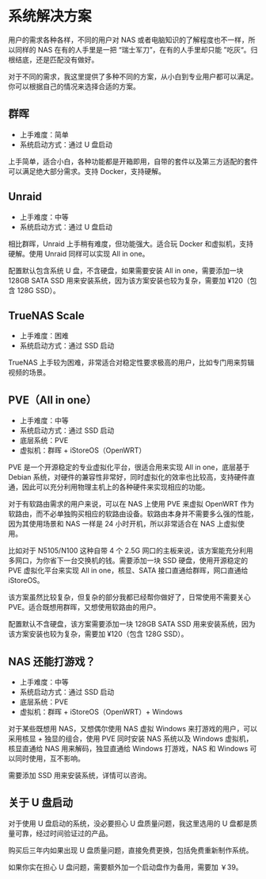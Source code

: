 # 系统解决方案

用户的需求各种各样，不同的用户对 NAS 或者电脑知识的了解程度也不一样，所以同样的 NAS 在有的人手里是一把 “瑞士军刀”，在有的人手里却只能 ”吃灰“。归根结底，还是匹配没有做好。

对于不同的需求，我这里提供了多种不同的方案，从小白到专业用户都可以满足。你可以根据自己的情况来选择合适的方案。

## 群晖

- 上手难度：简单
- 系统启动方式：通过 U 盘启动

上手简单，适合小白，各种功能都是开箱即用，自带的套件以及第三方适配的套件可以满足绝大部分需求。支持 Docker，支持硬解。

## Unraid

- 上手难度：中等
- 系统启动方式：通过 U 盘启动

相比群晖，Unraid 上手稍有难度，但功能强大。适合玩 Docker 和虚拟机，支持硬解。使用 Unraid 同样可以实现 All in one。

配置默认包含系统 U 盘，不含硬盘，如果需要安装 All in one，需要添加一块 128GB SATA SSD 用来安装系统，因为该方案安装也较为复杂，需要加 ¥120（包含 128G SSD）。

## TrueNAS Scale

- 上手难度：困难
- 系统启动方式：通过 SSD 启动

TrueNAS 上手较为困难，非常适合对稳定性要求极高的用户，比如专门用来剪辑视频的场景。

## PVE（All in one）

- 上手难度：中等
- 系统启动方式：通过 SSD 启动
- 底层系统：PVE
- 虚拟机：群晖 + iStoreOS（OpenWRT）

PVE 是一个开源稳定的专业虚拟化平台，很适合用来实现 All in one，底层基于 Debian 系统，对硬件的兼容性非常好，同时虚拟化的效率也比较高，支持硬件直通，因此可以充分利用物理主机上的各种硬件来实现相应的功能。

对于有软路由需求的用户来说，可以在 NAS 上使用 PVE 来虚拟 OpenWRT 作为软路由，而不必单独购买相应的软路由设备。软路由本身并不需要多么强的性能，因为其使用场景和 NAS 一样是 24 小时开机，所以非常适合在 NAS 上虚拟使用。

比如对于 N5105/N100 这种自带 4 个 2.5G 网口的主板来说，该方案能充分利用多网口，为你省下一台交换机的钱。需要添加一块 SSD 硬盘，使用开源稳定的 PVE 虚拟化平台来实现 All in one，核显、SATA 接口直通给群晖，网口直通给 iStoreOS。

该方案虽然比较复杂，但复杂的部分我都已经帮你做好了，日常使用不需要关心 PVE。适合既想用群晖，又想使用软路由的用户。

配置默认不含硬盘，该方案需要添加一块 128GB SATA SSD 用来安装系统，因为该方案安装也较为复杂，需要加 ¥120（包含 128G SSD）。

## NAS 还能打游戏？

- 上手难度：中等
- 系统启动方式：通过 SSD 启动
- 底层系统：PVE
- 虚拟机：群晖 + iStoreOS（OpenWRT）+ Windows

对于某些既想用 NAS，又想偶尔使用 NAS 虚拟 Windows 来打游戏的用户，可以采用核显 + 独显的组合，使用 PVE 同时安装 NAS 系统以及 Windows 虚拟机，核显直通给 NAS 用来解码，独显直通给 Windows 打游戏，NAS 和 Windows 可以同时使用，互不影响。

需要添加 SSD 用来安装系统，详情可以咨询。

## 关于 U 盘启动

对于使用 U 盘启动的系统，没必要担心 U 盘质量问题，我这里选用的 U 盘都是质量可靠，经过时间验证过的产品。

购买后三年内如果出现 U 盘质量问题，直接免费更换，包括免费重新制作系统。

如果你实在担心 U 盘问题，需要额外加一个启动盘作为备用，需要加 ￥39。